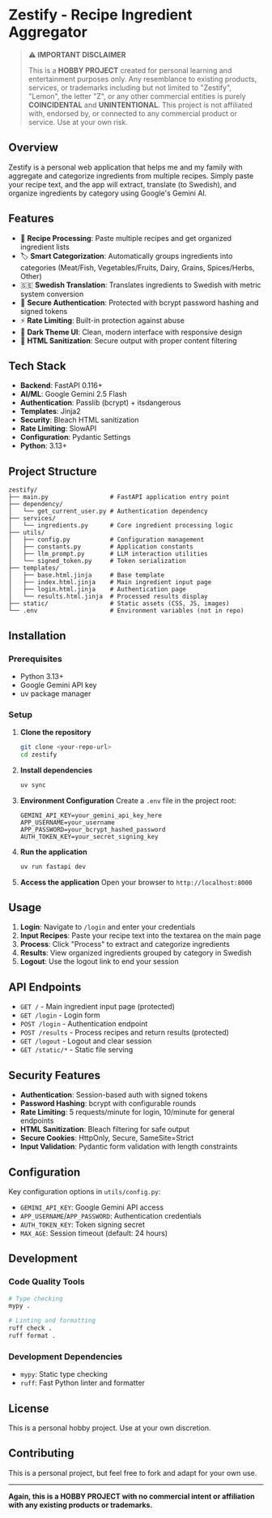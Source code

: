 # Zestify - Recipe Ingredient Aggregator

> **⚠️ IMPORTANT DISCLAIMER**
> 
> This is a **HOBBY PROJECT** created for personal learning and entertainment purposes only. Any resemblance to existing products, services, or trademarks including but not limited to "Zestify", "Lemon", the letter "Z", or any other commercial entities is purely **COINCIDENTAL** and **UNINTENTIONAL**. This project is not affiliated with, endorsed by, or connected to any commercial product or service. Use at your own risk.

## Overview

Zestify is a personal web application that helps me and my family with aggregate and categorize ingredients from multiple recipes. Simply paste your recipe text, and the app will extract, translate (to Swedish), and organize ingredients by category using Google's Gemini AI.

## Features

- 🍳 **Recipe Processing**: Paste multiple recipes and get organized ingredient lists
- 🏷️ **Smart Categorization**: Automatically groups ingredients into categories (Meat/Fish, Vegetables/Fruits, Dairy, Grains, Spices/Herbs, Other)
- 🇸🇪 **Swedish Translation**: Translates ingredients to Swedish with metric system conversion
- 🔐 **Secure Authentication**: Protected with bcrypt password hashing and signed tokens
- ⚡ **Rate Limiting**: Built-in protection against abuse
- 🎨 **Dark Theme UI**: Clean, modern interface with responsive design
- 🧹 **HTML Sanitization**: Secure output with proper content filtering

## Tech Stack

- **Backend**: FastAPI 0.116+
- **AI/ML**: Google Gemini 2.5 Flash
- **Authentication**: Passlib (bcrypt) + itsdangerous
- **Templates**: Jinja2
- **Security**: Bleach HTML sanitization
- **Rate Limiting**: SlowAPI
- **Configuration**: Pydantic Settings
- **Python**: 3.13+

## Project Structure

```
zestify/
├── main.py                 # FastAPI application entry point
├── dependency/
│   └── get_current_user.py # Authentication dependency
├── services/
│   └── ingredients.py      # Core ingredient processing logic
├── utils/
│   ├── config.py           # Configuration management
│   ├── constants.py        # Application constants
│   ├── llm_prompt.py       # LLM interaction utilities
│   └── signed_token.py     # Token serialization
├── templates/
│   ├── base.html.jinja     # Base template
│   ├── index.html.jinja    # Main ingredient input page
│   ├── login.html.jinja    # Authentication page
│   └── results.html.jinja  # Processed results display
├── static/                 # Static assets (CSS, JS, images)
└── .env                    # Environment variables (not in repo)
```

## Installation

### Prerequisites

- Python 3.13+
- Google Gemini API key
- uv package manager

### Setup

1. **Clone the repository**
   ```bash
   git clone <your-repo-url>
   cd zestify
   ```

2. **Install dependencies**
   ```bash
   uv sync
   ```

3. **Environment Configuration**
   Create a `.env` file in the project root:
   ```env
   GEMINI_API_KEY=your_gemini_api_key_here
   APP_USERNAME=your_username
   APP_PASSWORD=your_bcrypt_hashed_password
   AUTH_TOKEN_KEY=your_secret_signing_key
   ```

4. **Run the application**
   ```bash
   uv run fastapi dev
   ```

5. **Access the application**
   Open your browser to `http://localhost:8000`

## Usage

1. **Login**: Navigate to `/login` and enter your credentials
2. **Input Recipes**: Paste your recipe text into the textarea on the main page
3. **Process**: Click "Process" to extract and categorize ingredients
4. **Results**: View organized ingredients grouped by category in Swedish
5. **Logout**: Use the logout link to end your session

## API Endpoints

- `GET /` - Main ingredient input page (protected)
- `GET /login` - Login form
- `POST /login` - Authentication endpoint
- `POST /results` - Process recipes and return results (protected)
- `GET /logout` - Logout and clear session
- `GET /static/*` - Static file serving

## Security Features

- **Authentication**: Session-based auth with signed tokens
- **Password Hashing**: bcrypt with configurable rounds
- **Rate Limiting**: 5 requests/minute for login, 10/minute for general endpoints
- **HTML Sanitization**: Bleach filtering for safe output
- **Secure Cookies**: HttpOnly, Secure, SameSite=Strict
- **Input Validation**: Pydantic form validation with length constraints

## Configuration

Key configuration options in `utils/config.py`:

- `GEMINI_API_KEY`: Google Gemini API access
- `APP_USERNAME`/`APP_PASSWORD`: Authentication credentials
- `AUTH_TOKEN_KEY`: Token signing secret
- `MAX_AGE`: Session timeout (default: 24 hours)

## Development

### Code Quality Tools

```bash
# Type checking
mypy .

# Linting and formatting
ruff check .
ruff format .
```

### Development Dependencies

- `mypy`: Static type checking
- `ruff`: Fast Python linter and formatter

## License

This is a personal hobby project. Use at your own discretion.

## Contributing

This is a personal project, but feel free to fork and adapt for your own use.

---

**Again, this is a HOBBY PROJECT with no commercial intent or affiliation with any existing products or trademarks.**